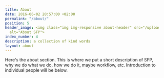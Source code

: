 ```yaml
---
title: About
date: 2016-06-02 20:57:00 +02:00
permalink: "/about/"
position: 5
header_image: <img class="img img-responsive about-header" src="/uploads/about_header.png"
  alt="About SFP">
index_number: 4
description: a collection of kind words
layout: about
---
```


Here's the about section. This is where we put a short description of SFP, why we do what we do, how we do it, maybe workflow, etc. Introduction to individual people will be below.
